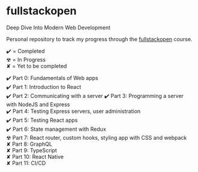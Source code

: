 # fullstackopen

Deep Dive Into Modern Web Development

Personal repository to track my progress through the [fullstackopen](https://fullstackopen.com/en/) course.

✔️ = Completed  
☢ = In Progress  
✘ = Yet to be completed  


 ✔️ Part  0: Fundamentals of Web apps  
 ✔️ Part  1: Introduction to React  
 ✔️ Part  2: Communicating with a server 
 ✔️ Part  3: Programming a server with NodeJS and Express  
 ✔️ Part  4: Testing Express servers, user administration  
 ✔️ Part  5: Testing React apps  
 ✔️ Part  6: State management with Redux  
 ☢ Part  7: React router, custom hooks, styling app with CSS and webpack  
 ✘ Part  8: GraphQL  
 ✘ Part  9: TypeScript  
 ✘ Part 10: React Native  
 ✘ Part 11: CI/CD  
